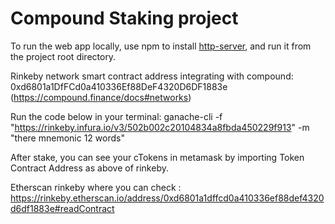 # Compound Staking project 

To run the web app locally, use npm to install [http-server](https://www.npmjs.com/package/http-server), and run it from the project root directory.

Rinkeby network smart contract address integrating with compound: 0xd6801a1DfFCd0a410336Ef88DeF4320D6DF1883e
(https://compound.finance/docs#networks) 

Run the code below in your terminal: 
ganache-cli -f "https://rinkeby.infura.io/v3/502b002c20104834a8fbda450229f913" -m "there mnemonic 12 words"

After stake, you can see your cTokens in metamask by importing Token Contract Address as above of rinkeby. 

Etherscan rinkeby where you can check : https://rinkeby.etherscan.io/address/0xd6801a1dffcd0a410336ef88def4320d6df1883e#readContract 